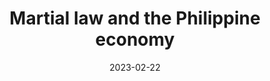 ---
title: "Martial law and the Philippine economy"
collection: publications
category: chapters
permalink: /publications/2023_tmy
date: 2023-02-22
venue: 'The Marcos years: the age of crisis and repression'
paperurl: 'https://www.econ.upd.edu.ph/dp/index.php/dp/article/view/1543'
citation: 'De Dios, E.S., M.S. Gochoco-Bautista, J.C.B. Punongbayan (2023). Martial law and the Philippine economy. In F. Llanes (Ed.),  <i>The Marcos years: the age of crisis and repression</i> (pp. 217–294). SAMASA Alumni Association.'
---